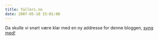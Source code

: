 ```yaml
---
title: falleri.no
date: 2007-05-18 15:01:08
---
```


Da skulle vi snart være klar med en ny addresse for denne bloggen, <a href="http://folk.uio.no/vahansen/victor/vandrer.html">syng med!</a>
